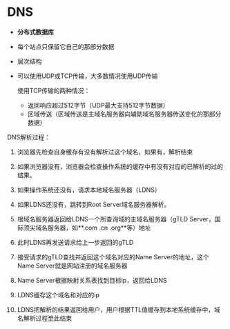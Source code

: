 # DNS

* **分布式数据库**

* 每个站点只保留它自己的那部分数据

* 层次结构

* 可以使用UDP或TCP传输，大多数情况使用UDP传输

  使用TCP传输的两种情况：

  * 返回响应超过512字节（UDP最大支持512字节数据）
  * 区域传送（区域传送是主域名服务器向辅助域名服务器传送变化的那部分数据）



DNS解析过程：

1. 浏览器先检查自身缓存有没有解析过这个域名，如果有，解析结束
2. 如果浏览器没有，浏览器会检查操作系统的缓存中有没有对应的已解析的过的结果。
3. 如果操作系统还没有，请求本地域名服务器（LDNS）
4. 如果LDNS还没有，跳转到Root Server域名服务器解析。

5. 根域名服务器返回给LDNS一个所查询域的主域名服务器（gTLD Server，国际顶尖域名服务器，如**.com .cn .org**等）地址

6. 此时LDNS再发送请求给上一步返回的gTLD

7. 接受请求的gTLD查找并返回这个域名对应的Name Server的地址，这个Name Server就是网站注册的域名服务器

8. Name Server根据映射关系表找到目标ip，返回给LDNS

9. LDNS缓存这个域名和对应的ip

10. LDNS把解析的结果返回给用户，用户根据TTL值缓存到本地系统缓存中，域名解析过程至此结束